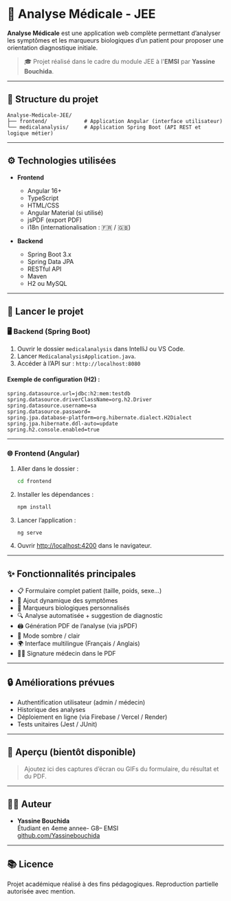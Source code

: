 # 🧪 Analyse Médicale - JEE

**Analyse Médicale** est une application web complète permettant d’analyser les symptômes et les marqueurs biologiques d’un patient pour proposer une orientation diagnostique initiale.

> 🎓 Projet réalisé dans le cadre du module JEE à l'**EMSI** par **Yassine Bouchida**.

---

## 📁 Structure du projet

```
Analyse-Medicale-JEE/
├── frontend/            # Application Angular (interface utilisateur)
└── medicalanalysis/     # Application Spring Boot (API REST et logique métier)
```

---

## ⚙️ Technologies utilisées

- **Frontend**
  - Angular 16+
  - TypeScript
  - HTML/CSS
  - Angular Material (si utilisé)
  - jsPDF (export PDF)
  - i18n (internationalisation : 🇫🇷 / 🇬🇧)

- **Backend**
  - Spring Boot 3.x
  - Spring Data JPA
  - RESTful API
  - Maven
  - H2 ou MySQL

---

## 🚀 Lancer le projet

### 🖥️ Backend (Spring Boot)

1. Ouvrir le dossier `medicalanalysis` dans IntelliJ ou VS Code.
2. Lancer `MedicalanalysisApplication.java`.
3. Accéder à l’API sur : `http://localhost:8080`

#### Exemple de configuration (H2) :
```properties
spring.datasource.url=jdbc:h2:mem:testdb
spring.datasource.driverClassName=org.h2.Driver
spring.datasource.username=sa
spring.datasource.password=
spring.jpa.database-platform=org.hibernate.dialect.H2Dialect
spring.jpa.hibernate.ddl-auto=update
spring.h2.console.enabled=true
```

---

### 🌐 Frontend (Angular)

1. Aller dans le dossier :
   ```bash
   cd frontend
   ```

2. Installer les dépendances :
   ```bash
   npm install
   ```

3. Lancer l’application :
   ```bash
   ng serve
   ```

4. Ouvrir [http://localhost:4200](http://localhost:4200) dans le navigateur.

---

## ✨ Fonctionnalités principales

- 📋 Formulaire complet patient (taille, poids, sexe…)
- 🧾 Ajout dynamique des symptômes
- 🧬 Marqueurs biologiques personnalisés
- 🔍 Analyse automatisée + suggestion de diagnostic
- 🖨️ Génération PDF de l’analyse (via jsPDF)
- 🌙 Mode sombre / clair
- 🌍 Interface multilingue (Français / Anglais)
- 🧑‍⚕️ Signature médecin dans le PDF

---

## 🔒 Améliorations prévues

- Authentification utilisateur (admin / médecin)
- Historique des analyses
- Déploiement en ligne (via Firebase / Vercel / Render)
- Tests unitaires (Jest / JUnit)

---

## 📸 Aperçu (bientôt disponible)

> Ajoutez ici des captures d’écran ou GIFs du formulaire, du résultat et du PDF.

---

## 👨‍💻 Auteur

- **Yassine Bouchida**  
  Étudiant en 4eme annee- G8– EMSI  
  [github.com/Yassinebouchida](https://github.com/Yassinebouchida)

---

## 📚 Licence

Projet académique réalisé à des fins pédagogiques. Reproduction partielle autorisée avec mention.
